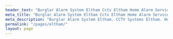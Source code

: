```yaml
---
header_text: "Burglar Alarm System Eltham Cctv Eltham Home Alarm Service Eltham"
meta_title: "Burglar Alarm System Eltham Cctv Eltham Home Alarm Service Eltham"
meta_description: "Burglar Alarm System Eltham. CCTV Systems Eltham. Home Security Systems, Burglar Alarm Service Alarm Battery Eltham. Contact us  020 8302 4065."
permalink: "/pages/eltham/"
layout: page
---
```


